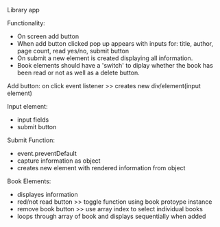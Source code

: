 Library app

Functionality:
- On screen add button
- When add button clicked pop up appears with inputs for: title, author, page count, read yes/no, submit button
- On submit a new element is created displaying all information.
- Book elements should have a 'switch' to diplay whether the book has been read or not as well as a delete button.

Add button:
on click event listener >> creates new div/element(input element)

Input element:
- input fields
- submit button 

Submit Function:
- event.preventDefault
- capture information as object
- creates new element with rendered information from object

Book Elements:
- displayes information
- red/not read button >> toggle function using book protoype instance
- remove book button >> use array index to select individual books
- loops through array of book and displays sequentially when added